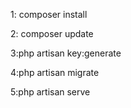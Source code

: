 1: composer install

2: composer update

3:php artisan key:generate

4:php artisan migrate

5:php artisan serve
